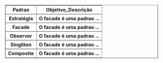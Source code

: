 
<body>
      <table border="1" width="500">
        <thead>
         <tr>
             <th scope="col">Padrao</th>
             <th scope="col">Objetivo_Descrição</th>
         </tr>
         <tr>
             <th scope="col">Estratégia</th>
             <th scope="col">O facade é uma padrao ...</th>
         </tr>
               <tr>
             <th scope="col">Facade</th>
             <th scope="col">O facade é uma padrao ...</th>
         </tr>
               <tr>
             <th scope="col">Observer</th>
             <th scope="col">O facade é uma padrao ...</th>
         </tr>
               <tr>
             <th scope="col">Singliton</th>
             <th scope="col">O facade é uma padrao ...</th>
         </tr>
               <tr>
             <th scope="col">Composite</th>
             <th scope="col">O facade é uma padrao ...</th>
         </tr>
        </thead>
     </table>
     </body>
